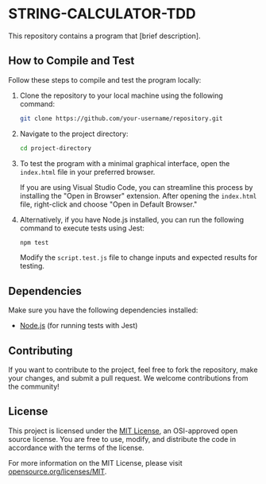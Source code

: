 # STRING-CALCULATOR-TDD

This repository contains a program that [brief description].

## How to Compile and Test

Follow these steps to compile and test the program locally:

1. Clone the repository to your local machine using the following command:

    ```bash
    git clone https://github.com/your-username/repository.git
    ```

2. Navigate to the project directory:

    ```bash
    cd project-directory
    ```

3. To test the program with a minimal graphical interface, open the `index.html` file in your preferred browser.

   If you are using Visual Studio Code, you can streamline this process by installing the "Open in Browser" extension. After opening the `index.html` file, right-click and choose "Open in Default Browser."

4. Alternatively, if you have Node.js installed, you can run the following command to execute tests using Jest:

    ```bash
    npm test
    ```

    Modify the `script.test.js` file to change inputs and expected results for testing.

## Dependencies

Make sure you have the following dependencies installed:

- [Node.js](https://nodejs.org/) (for running tests with Jest)

## Contributing

If you want to contribute to the project, feel free to fork the repository, make your changes, and submit a pull request. We welcome contributions from the community!

## License

This project is licensed under the [MIT License](LICENSE.md), an OSI-approved open source license. You are free to use, modify, and distribute the code in accordance with the terms of the license.

For more information on the MIT License, please visit [opensource.org/licenses/MIT](https://opensource.org/licenses/MIT).


